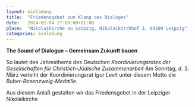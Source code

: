 ```yaml
---
layout: einladung
title:  "Friedensgebet zum Klang des Dialoges"
date:   2024-02-04 17:00:00+01:00
place:  "Nikolaikirche zu Leipzig, Nikolaikirchhof 3, 04109 Leipzig"
categories: einladung
---
```


**The Sound of Dialogue – Gemeinsam Zukunft bauen**

So lautet des Jahresthema des *Deutschen Koordinierungsrates der Gesellschaften für Christlich-Jüdische Zusammenarbeit*
Am Sonntag, d. 3. März verleiht der Koordinierungsrat *Igor Levit* unter diesem Motto die *Buber-Rosenzweig-Medaille*.

Aus diesem Anlaß gestalten wir das Friedensgebet in der Leipziger Nikolaikirche
